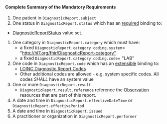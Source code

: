 #### Complete Summary of the Mandatory Requirements


1.  One patient in `DiagnosticReport.subject`
1.  One status in `DiagnosticReport.status` which has an [required](http://hl7-fhir.github.io/terminologies.html#required) binding to:
   -    [DiagnosticReportStatus] value set.
1.  One category in `DiagnosticReport.category` which must have:
    -   a fixed `DiagnosticReport.category.coding.system`= "http://hl7.org/fhir/DiagnosticReport-category”
    -   a fixed `DiagnosticReport.category.coding.code`= "LAB"
1.  One code in `DiagnosticReport.code` which has an [extensible](http://hl7-fhir.github.io/terminologies.html#extensible) binding to:
    -   [LOINC Diagnostic Report Codes]
    -   Other additional codes are allowed - e.g. system specific codes. All codes *SHALL* have an system value
1.  One or more `DiagnosticReport.result`
    -   `DiagnosticReport.result.reference` reference the [Observation] resources that are part of this report.
1.  A date and time in `DiagnosticReport.effectiveDateTime` or `DiagnosticReport.effectivePeriod`
1.  A date and time in `DiagnosticReport.issued`
1.  A practitioner or organization in `DiagnosticReport.performer`

[DiagnosticReportStatus]: http://hl7-fhir.github.io/valueset-diagnostic-report-status.html
[Observation]: http://hl7-fhir.github.io/observation.html
[LOINC Diagnostic Report Codes]: http://hl7-fhir.github.io/valueset-report-codes.html